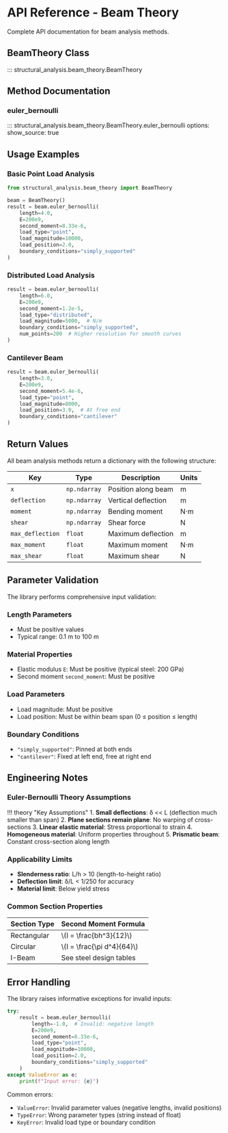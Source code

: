 # API Reference - Beam Theory

Complete API documentation for beam analysis methods.

## BeamTheory Class

::: structural_analysis.beam_theory.BeamTheory

## Method Documentation

### euler_bernoulli

::: structural_analysis.beam_theory.BeamTheory.euler_bernoulli
    options:
      show_source: true

## Usage Examples

### Basic Point Load Analysis

```python
from structural_analysis.beam_theory import BeamTheory

beam = BeamTheory()
result = beam.euler_bernoulli(
    length=4.0,
    E=200e9,
    second_moment=8.33e-6,
    load_type="point",
    load_magnitude=10000,
    load_position=2.0,
    boundary_conditions="simply_supported"
)
```

### Distributed Load Analysis

```python
result = beam.euler_bernoulli(
    length=6.0,
    E=200e9,
    second_moment=1.2e-5,
    load_type="distributed",
    load_magnitude=5000,  # N/m
    boundary_conditions="simply_supported",
    num_points=200  # Higher resolution for smooth curves
)
```

### Cantilever Beam

```python
result = beam.euler_bernoulli(
    length=3.0,
    E=200e9,
    second_moment=5.4e-6,
    load_type="point",
    load_magnitude=8000,
    load_position=3.0,  # At free end
    boundary_conditions="cantilever"
)
```

## Return Values

All beam analysis methods return a dictionary with the following structure:

| Key | Type | Description | Units |
|-----|------|-------------|-------|
| `x` | `np.ndarray` | Position along beam | m |
| `deflection` | `np.ndarray` | Vertical deflection | m |
| `moment` | `np.ndarray` | Bending moment | N⋅m |
| `shear` | `np.ndarray` | Shear force | N |
| `max_deflection` | `float` | Maximum deflection | m |
| `max_moment` | `float` | Maximum moment | N⋅m |
| `max_shear` | `float` | Maximum shear | N |

## Parameter Validation

The library performs comprehensive input validation:

### Length Parameters

- Must be positive values
- Typical range: 0.1 m to 100 m

### Material Properties

- Elastic modulus `E`: Must be positive (typical steel: 200 GPa)
- Second moment `second_moment`: Must be positive

### Load Parameters

- Load magnitude: Must be positive
- Load position: Must be within beam span (0 ≤ position ≤ length)

### Boundary Conditions

- `"simply_supported"`: Pinned at both ends
- `"cantilever"`: Fixed at left end, free at right end

## Engineering Notes

### Euler-Bernoulli Theory Assumptions

!!! theory "Key Assumptions"
    1. **Small deflections**: δ << L (deflection much smaller than span)
    2. **Plane sections remain plane**: No warping of cross-sections
    3. **Linear elastic material**: Stress proportional to strain
    4. **Homogeneous material**: Uniform properties throughout
    5. **Prismatic beam**: Constant cross-section along length

### Applicability Limits

- **Slenderness ratio**: L/h > 10 (length-to-height ratio)
- **Deflection limit**: δ/L < 1/250 for accuracy
- **Material limit**: Below yield stress

### Common Section Properties

| Section Type | Second Moment Formula |
|--------------|----------------------|
| Rectangular | \\(I = \frac{bh^3}{12}\\) |
| Circular | \\(I = \frac{\pi d^4}{64}\\) |
| I-Beam | See steel design tables |

## Error Handling

The library raises informative exceptions for invalid inputs:

```python
try:
    result = beam.euler_bernoulli(
        length=-1.0,  # Invalid: negative length
        E=200e9,
        second_moment=8.33e-6,
        load_type="point",
        load_magnitude=10000,
        load_position=2.0,
        boundary_conditions="simply_supported"
    )
except ValueError as e:
    print(f"Input error: {e}")
```

Common errors:

- `ValueError`: Invalid parameter values (negative lengths, invalid positions)
- `TypeError`: Wrong parameter types (string instead of float)
- `KeyError`: Invalid load type or boundary condition
